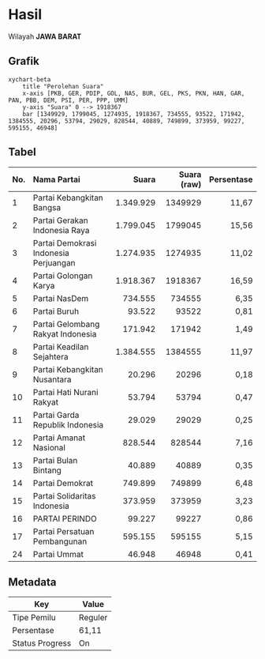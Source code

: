 # Hasil

Wilayah **JAWA BARAT**

## Grafik

```mermaid
xychart-beta
    title "Perolehan Suara"
    x-axis [PKB, GER, PDIP, GOL, NAS, BUR, GEL, PKS, PKN, HAN, GAR, PAN, PBB, DEM, PSI, PER, PPP, UMM]
    y-axis "Suara" 0 --> 1918367
    bar [1349929, 1799045, 1274935, 1918367, 734555, 93522, 171942, 1384555, 20296, 53794, 29029, 828544, 40889, 749899, 373959, 99227, 595155, 46948]
```

## Tabel

| No. | Nama Partai                           | Suara     | Suara (raw) | Persentase |
|:--- |:------------------------------------- | ---------:| -----------:| ----------:|
| 1   | Partai Kebangkitan Bangsa             | 1.349.929 | 1349929     | 11,67      |
| 2   | Partai Gerakan Indonesia Raya         | 1.799.045 | 1799045     | 15,56      |
| 3   | Partai Demokrasi Indonesia Perjuangan | 1.274.935 | 1274935     | 11,02      |
| 4   | Partai Golongan Karya                 | 1.918.367 | 1918367     | 16,59      |
| 5   | Partai NasDem                         | 734.555   | 734555      | 6,35       |
| 6   | Partai Buruh                          | 93.522    | 93522       | 0,81       |
| 7   | Partai Gelombang Rakyat Indonesia     | 171.942   | 171942      | 1,49       |
| 8   | Partai Keadilan Sejahtera             | 1.384.555 | 1384555     | 11,97      |
| 9   | Partai Kebangkitan Nusantara          | 20.296    | 20296       | 0,18       |
| 10  | Partai Hati Nurani Rakyat             | 53.794    | 53794       | 0,47       |
| 11  | Partai Garda Republik Indonesia       | 29.029    | 29029       | 0,25       |
| 12  | Partai Amanat Nasional                | 828.544   | 828544      | 7,16       |
| 13  | Partai Bulan Bintang                  | 40.889    | 40889       | 0,35       |
| 14  | Partai Demokrat                       | 749.899   | 749899      | 6,48       |
| 15  | Partai Solidaritas Indonesia          | 373.959   | 373959      | 3,23       |
| 16  | PARTAI PERINDO                        | 99.227    | 99227       | 0,86       |
| 17  | Partai Persatuan Pembangunan          | 595.155   | 595155      | 5,15       |
| 24  | Partai Ummat                          | 46.948    | 46948       | 0,41       |


## Metadata

| Key             | Value   |
| --------------- | ------- |
| Tipe Pemilu     | Reguler |
| Persentase      | 61,11   |
| Status Progress | On      |




